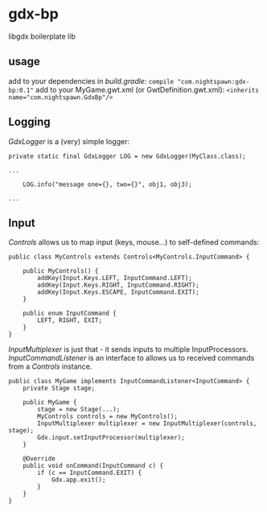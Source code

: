 # gdx-bp
libgdx boilerplate lib

## usage
add to your dependencies in *build.gradle*: 
```compile "com.nightspawn:gdx-bp:0.1"```
add to your MyGame.gwt.xml (or GwtDefinition.gwt.xml):
```<inherits name="com.nightspawn.GdxBp"/>```

## Logging
*GdxLogger* is a (very) simple logger:
```
private static final GdxLogger LOG = new GdxLogger(MyClass.class);

...

    LOG.info("message one={}, two={}", obj1, obj3);

...
```

## Input
*Controls* allows us to map input (keys, mouse...) to self-defined commands:
```
public class MyControls extends Controls<MyControls.InputCommand> {

    public MyControls() {
        addKey(Input.Keys.LEFT, InputCommand.LEFT);
        addKey(Input.Keys.RIGHT, InputCommand.RIGHT);
        addKey(Input.Keys.ESCAPE, InputCommand.EXIT);
    }

    public enum InputCommand {
        LEFT, RIGHT, EXIT;
    }
}
```
*InputMultiplexer* is just that - it sends inputs to multiple InputProcessors.
*InputCommandListener* is an interface to allows us to received commands from a *Controls* instance.
```
public class MyGame implements InputCommandListener<InputCommand> {
    private Stage stage;
    
    public MyGame {
        stage = new Stage(...);
        MyControls controls = new MyControls();
        InputMultiplexer multiplexer = new InputMultiplexer(controls, stage);
        Gdx.input.setInputProcessor(multiplexer);
    }

    @Override
    public void onCommand(InputCommand c) {
        if (c == InputCommand.EXIT) {
            Gdx.app.exit();
        }
    }
}
```
